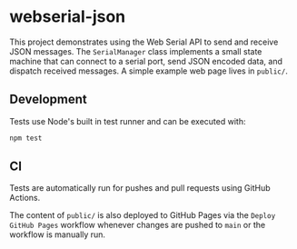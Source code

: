 # webserial-json

This project demonstrates using the Web Serial API to send and receive JSON
messages. The `SerialManager` class implements a small state machine that can
connect to a serial port, send JSON encoded data, and dispatch received messages.
A simple example web page lives in `public/`.

## Development

Tests use Node's built in test runner and can be executed with:

```bash
npm test
```

## CI

Tests are automatically run for pushes and pull requests using GitHub Actions.

The content of `public/` is also deployed to GitHub Pages via the `Deploy GitHub Pages` workflow whenever changes are pushed to `main` or the workflow is manually run.
